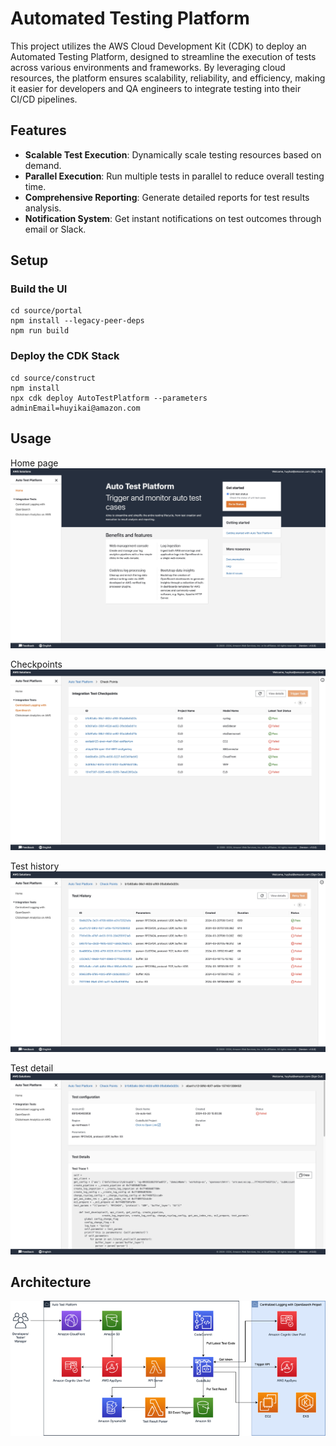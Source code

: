 # Automated Testing Platform

This project utilizes the AWS Cloud Development Kit (CDK) to deploy an Automated Testing Platform, designed to streamline the execution of tests across various environments and frameworks. By leveraging cloud resources, the platform ensures scalability, reliability, and efficiency, making it easier for developers and QA engineers to integrate testing into their CI/CD pipelines.

## Features

- **Scalable Test Execution**: Dynamically scale testing resources based on demand.
- **Parallel Execution**: Run multiple tests in parallel to reduce overall testing time.
- **Comprehensive Reporting**: Generate detailed reports for test results analysis.
- **Notification System**: Get instant notifications on test outcomes through email or Slack.


## Setup

### Build the UI
```
cd source/portal
npm install --legacy-peer-deps
npm run build
```

### Deploy the CDK Stack
```
cd source/construct
npm install
npx cdk deploy AutoTestPlatform --parameters adminEmail=huyikai@amazon.com
```

## Usage

Home page
![Home page](./docs/imgs/home.jpg)

Checkpoints
![Checkpoints](./docs/imgs/checkpoints.jpg)

Test history
![Test history](./docs/imgs/test-history.jpg)

Test detail
![Test detail](./docs/imgs/test-detail.jpg)

## Architecture

![Architecture](./docs/imgs/arch.jpg)